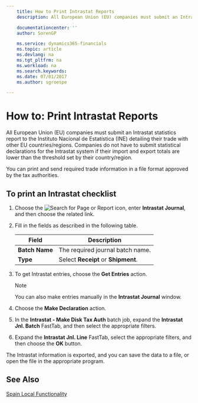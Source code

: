 ```yaml
---
    title: How to Print Intrastat Reports
    description: All European Union (EU) companies must submit an Intrastat statistics report to the Instituto Nacional de Estatística (INE) detailing their trade with other EU countries/regions.

    documentationcenter: ''
    author: SorenGP

    ms.service: dynamics365-financials
    ms.topic: article
    ms.devlang: na
    ms.tgt_pltfrm: na
    ms.workload: na
    ms.search.keywords:
    ms.date: 07/01/2017
    ms.author: sgroespe

---
```

# How to: Print Intrastat Reports
All European Union (EU) companies must submit an Intrastat statistics report to the Instituto Nacional de Estatística (INE) detailing their trade with other EU countries/regions. Companies do not have to submit statistical declarations for the Intrastat system if their import and export totals are lower than the threshold set by their country/region.  

You can print and send required trade information in a file format approved by the tax authorities.  

## To print an Intrastat checklist  

1.  Choose the ![Search for Page or Report](../../media/ui-search/search_small.png "Search for Page or Report icon") icon, enter **Intrastat Journal**, and then choose the related link.  
2.  Fill in the fields as described in the following table.  

    |Field|Description|  
    |------------------------------------|---------------------------------------|  
    |**Batch Name**|The required journal batch name.|  
    |**Type**|Select **Receipt** or **Shipment**.|  

3.  To get Intrastat entries, choose the **Get Entries** action.  

    > [!NOTE]  
    >  You can also make entries manually in the **Intrastat Journal** window.  

4.  Choose the **Make Declaration** action.  
5.  In the **Intrastat - Make Disk Tax Auth** batch job, expand the **Intrastat Jnl. Batch** FastTab, and then select the appropriate filters.  
6.  Expand the **Intrastat Jnl. Line** FastTab, select the appropriate filters, and then choose the **OK** button.  

The Intrastat information is exported, and you can save the data to a file, or open the file in the appropriate program.  

## See Also  
[Spain Local Functionality](spain-local-functionality.md)
